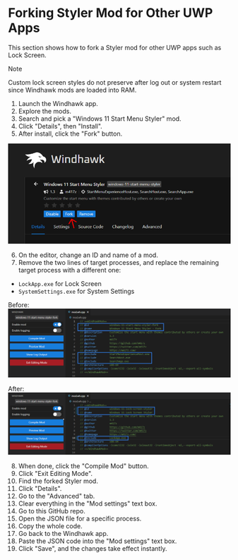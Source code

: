 # Forking Styler Mod for Other UWP Apps
This section shows how to fork a Styler mod for other UWP apps such as Lock Screen.

> [!NOTE]
> Custom lock screen styles do not preserve after log out or system restart since Windhawk mods are loaded into RAM.

1. Launch the Windhawk app.
2. Explore the mods.
3. Search and pick a "Windows 11 Start Menu Styler" mod.
4. Click "Details", then "Install".
5. After install, click the "Fork" button.

![](https://github.com/AromaKitsune/Windows-XAML-Styles/blob/main/screenshots/Fork1.png)

6. On the editor, change an ID and name of a mod.
7. Remove the two lines of target processes, and replace the remaining target process with a different one:
  - `LockApp.exe` for Lock Screen
  - `SystemSettings.exe` for System Settings

Before:
![](https://github.com/AromaKitsune/Windows-XAML-Styles/blob/main/screenshots/Fork2.png)

After:
![](https://github.com/AromaKitsune/Windows-XAML-Styles/blob/main/screenshots/Fork3.png)

8. When done, click the "Compile Mod" button.
9. Click "Exit Editing Mode".
10. Find the forked Styler mod.
11. Click "Details".
12. Go to the "Advanced" tab.
13. Clear everything in the "Mod settings" text box.
14. Go to this GitHub repo.
15. Open the JSON file for a specific process.
16. Copy the whole code.
17. Go back to the Windhawk app.
18. Paste the JSON code into the "Mod settings" text box.
19. Click "Save", and the changes take effect instantly.
